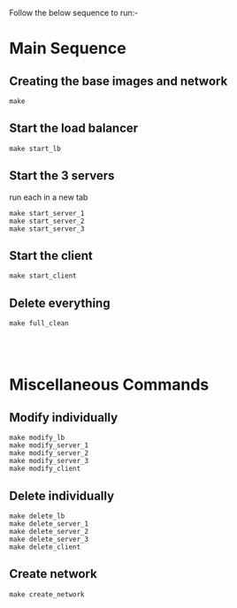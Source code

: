 Follow the below sequence to run:-

# Main Sequence
## Creating the base images and network
```
make
```

## Start the load balancer
``` 
make start_lb 
```

## Start the 3 servers
run each in a new tab
```
make start_server_1
make start_server_2
make start_server_3
```

## Start the client
```
make start_client
```


## Delete everything
```
make full_clean
```

<br><br>

# Miscellaneous Commands

## Modify individually
```
make modify_lb
make modify_server_1
make modify_server_2
make modify_server_3
make modify_client
```

## Delete individually
```
make delete_lb
make delete_server_1
make delete_server_2
make delete_server_3
make delete_client
```
## Create network
```
make create_network
```

